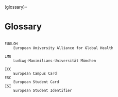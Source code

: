 (glossary)=
# Glossary

```{glossary}

EUGLOH
    European University Alliance for Global Health

LMU
    Ludiwg-Maximilians-Universität München

ECC
    European Campus Card
ESC
    European Student Card
ESI
    European Student Identifier


```